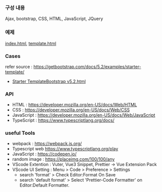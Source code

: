 ### 구성 내용
 Ajax, bootstrap, CSS, HTML, JavaScript, JQuery
### 예제
[index.html](./codes/index.html), [template.html](./codes/template.html)
### Cases
refer source : https://getbootstrap.com/docs/5.2/examples/starter-template/
- [Starter TemplateBootstrap v5.2.html](./cases/StarterTemplate_Bootstrapv5.2.html)

### API
- HTML : https://developer.mozilla.org/en-US/docs/Web/HTML
- CSS : https://developer.mozilla.org/en-US/docs/Web/CSS
- JavaScript : https://developer.mozilla.org/en-US/docs/Web/JavaScript
- TypeScript : https://www.typescriptlang.org/docs/

### useful Tools

- webpack : https://webpack.js.org/
- Typescript web https://www.typescriptlang.org/play
- JavaScript : https://codepen.io/
- random image : https://placeimg.com/100/100/any
- VScode Extention : Vuter, Vue3 Snippet, Prettier -> Vue Extension Pack
- VScode UI Setting : Menu > Code > Preference > Settings
  - search 'format' > Check Editor:Format On Save
  - search 'default format' > Select 'Prettier-Code Formatter' on Editor:Default Formatter.
